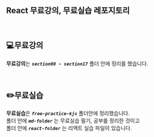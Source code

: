 ## **React 무료강의, 무료실습 레포지토리**

<br/>

## **💻무료강의**
  **무료강의**는 ***`section00 ~ section17`*** 폴더 안에 정리를 했습니다.

<br/>

## **✏️무료실습**
  **무료실습**은 ***`free-practice-kjs`*** 폴더안에 정리했습니다. <br/>
  폴더 안에 ***`md-folder`*** 는 무료실습 필기, 공부를 정리한 것이고 <br/>
  폴더 안에 ***`react-folder`*** 는 리액트 실습 파일이 있습니다.
